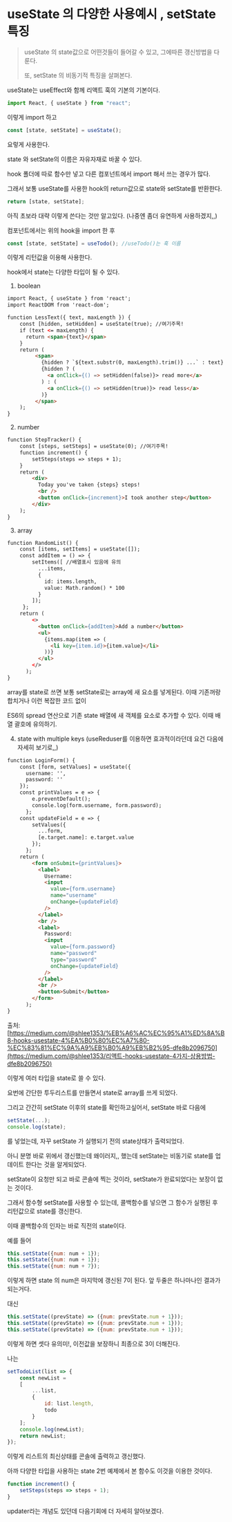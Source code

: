 # useState 의 다양한 사용예시 , setState 특징

>useState 의 state값으로 어떤것들이 들어갈 수 있고, 그에따른 갱신방법을 다룬다.
>
>또, setState 의 비동기적 특징을 살펴본다.



useState는 useEffect와 함께 리액트 훅의 기본의 기본이다.



```javascript
import React, { useState } from "react";
```

이렇게 import 하고



```javascript
const [state, setState] = useState();
```

요렇게 사용한다.

state 와 setState의 이름은 자유자재로 바꿀 수 있다.



hook 폴더에 따로 함수만 넣고 다른 컴포넌트에서 import 해서 쓰는 경우가 많다. 

그래서 보통 useState를 사용한  hook의 return값으로 state와 setState를 반환한다.

```javascript
return [state, setState];
```



아직 초보라 대략 이렇게 쓴다는 것만 알고있다. (나중엔 좀더 유연하게 사용하겠지,,)

컴포넌트에서는 위의 hook을 import 한 후

```javascript
const [state, setState] = useTodo(); //useTodo()는 훅 이름
```

이렇게 리턴값을 이용해 사용한다. 



hook에서 state는 다양한 타입이 될 수 있다.



1. boolean

```html
import React, { useState } from 'react';
import ReactDOM from 'react-dom';

function LessText({ text, maxLength }) {
    const [hidden, setHidden] = useState(true); //여기주목!
    if (text <= maxLength) {
      return <span>{text}</span>
    }
    return (
         <span>
           {hidden ? `${text.substr(0, maxLength).trim()} ...` : text}
           {hidden ? (
             <a onClick={() => setHidden(false)}> read more</a>
           ) : (
             <a onClick={() => setHidden(true)}> read less</a>
           )}
         </span>
    );
}
```



2. number

```html
function StepTracker() {
  	const [steps, setSteps] = useState(0); //여기주목!
    function increment() {
      	setSteps(steps => steps + 1);
    }
    return (
        <div>
          Today you've taken {steps} steps!
          <br />
          <button onClick={increment}>I took another step</button>
        </div>
    );
}
```



3. array

```html
function RandomList() {
  	const [items, setItems] = useState([]);
    const addItem = () => {
        setItems([ //배열표시 있음에 유의
          ...items,
          {
            id: items.length,
            value: Math.random() * 100
          }
        ]);
     };
    return (
        <>
          <button onClick={addItem}>Add a number</button>
          <ul>
            {items.map(item => (
              <li key={item.id}>{item.value}</li>
            ))}
          </ul>
        </>
      );
}
```

 array를 state로 쓰면 보통 setState로는 array에 새 요소를 넣게된다. 이때 기존꺼랑 합치거나 이런 복잡한 코드 없이

ES6의 spread 연산으로 기존 state 배열에 새 객체를 요소로 추가할 수 있다. 이때 배열 괄호에 유의하기.



4. state with multiple keys (useReduser를 이용하면 효과적이라던데 요건 다음에 자세히 보기로,,)

``` html
function LoginForm() {
    const [form, setValues] = useState({
      username: '',
      password: ''
    });
    const printValues = e => {
        e.preventDefault();
        console.log(form.username, form.password);
      };
    const updateField = e => {
        setValues({ 
          ...form,
          [e.target.name]: e.target.value
        });
      };
    return (
        <form onSubmit={printValues}>
          <label>
            Username:
            <input
              value={form.username}
              name="username"
              onChange={updateField}
            />
          </label>
          <br />
          <label>
            Password:
            <input
              value={form.password}
              name="password"
              type="password"
              onChange={updateField}
            />
          </label>
          <br />
          <button>Submit</button>
        </form>
      );
}
```



출처: [https://medium.com/@shlee1353/%EB%A6%AC%EC%95%A1%ED%8A%B8-hooks-usestate-4%EA%B0%80%EC%A7%80-%EC%83%81%EC%9A%A9%EB%B0%A9%EB%B2%95-dfe8b2096750](https://medium.com/@shlee1353/리액트-hooks-usestate-4가지-상용방법-dfe8b2096750)



이렇게 여러 타입을 state로 쓸 수 있다. 



요번에 간단한 투두리스트를 만들면서 state로 array를 쓰게 되었다.

그리고 간간히 setState 이후의 state를 확인하고싶어서, setState 바로 다음에 

```javascript
setState(...);
console.log(state);
```

를 넣었는데, 자꾸 setState 가 실행되기 전의 state상태가 출력되었다.

아니 분명 바로 위에서 갱신했는데 왜이러지,, 했는데 setState는 비동기로 state를 업데이트 한다는 것을 알게되었다.

setState이 요청만 되고 바로 콘솔에 찍는 것이라, setState가 완료되었다는 보장이 없는 것이다.



그래서 함수형 setState를 사용할 수 있는데, 콜백함수를 넣으면 그 함수가 실행된 후 리턴값으로 state를 갱신한다.

이때 콜백함수의 인자는 바로 직전의 state이다.



예를 들어 

```javascript
this.setState({num: num + 1});
this.setState({num: num + 1});
this.setState({num: num + 7});
```

이렇게 하면 state 의 num은 마지막에 갱신된 7이 된다. 앞 두줄은 하나마나인 결과가 되는거다.



대신 

```javascript
this.setState((prevState) => ({num: prevState.num + 1}));    
this.setState((prevState) => ({num: prevState.num + 1}));    
this.setState((prevState) => ({num: prevState.num + 1}));
```

이렇게 하면 셋다 유의미!, 이전값을 보장하니 최종으로 3이 더해진다.



나는 

``` javascript
setTodoList(list => {
    const newList = 
    [
    	...list, 
    	{ 
    		id: list.length, 
    		todo 
    	}
    ];
    console.log(newList);
    return newList;
});
```

이렇게 리스트의 최신상태를 콘솔에 출력하고 갱신했다.



아까 다양한 타입을 사용하는 state 2번 예제에서 본 함수도 이것을 이용한 것이다.

```javascript
function increment() {
    setSteps(steps => steps + 1);
}
```



updater라는 개념도 있던데 다음기회에 더 자세히 알아보겠다.



